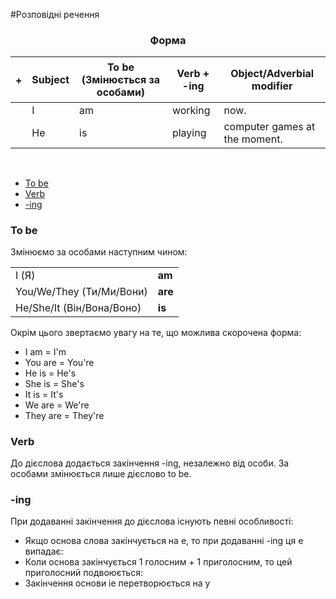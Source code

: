 #Розповідні речення

<center><h3>Форма</h3></center>

| <h4>+</h4> |Subject | To be (Змінюється за особами)| Verb + -ing | Object/Adverbial modifier |
| -- | -- | -- | -- | -- |
| | I | am | working | now. |
| | He | is | playing | computer games at the moment. |

<br>


<ul class="nav nav-tabs">
<li class="active"><a data-toggle="tab" href="#home">To be</a></li>
<li><a data-toggle="tab" href="#menu1">Verb</a></li>
<li><a data-toggle="tab" href="#menu2">-ing</a></li>
</ul>

<div class="tab-content">
  <div id="home" class="tab-pane fade in active">
    <h3>To be</h3>
   Змінюємо за особами наступним чином:
    <table>
    <tr>
        <td>I (Я)</td>
        <td><b>am</b></td>
    <tr>
     <tr>
        <td>You/We/They (Ти/Ми/Вони)</td>
        <td><b>are</b></td>
    <tr>
    <tr>
        <td>He/She/It (Він/Вона/Воно)</td>
        <td><b>is</b></td>
    <tr>
    </table>
       Окрім цього звертаємо увагу на те, що можлива скорочена форма:
<ul>
<li>I am = I'm</li>
<li>You are = You're</li>
<li>He is = He's</li>
<li>She is = She's</li>
<li>It is = It's</li>
<li>We are = We're</li>
<li>They are = They're</li>
</ul>
  </div>
  <div id="menu1" class="tab-pane fade">
    <h3>Verb</h3>
До дієслова додається закінчення <span class="p1">-ing</span>, незалежно від особи. За особами змінюється лише дієслово <span class="p1">to be</span>.
  </div>
    <div id="menu2" class="tab-pane fade">
    <h3>-ing</h3>
При додаванні закінчення до дієслова існують певні особливості:
<ul>
<li>Якщо основа слова закінчується на <span class="p1">е</span>, то при додаванні <span class="p1">-ing</span> ця <span class="p1">е</span> випадає:</li>
<li>Коли основа закінчується 1 голосним + 1 приголосним, то цей приголосний подвоюється:</li>
<li>Закінчення основи <span class="p1">іе</span> перетворюється на <span class="p1">у</span></li>
</ul>
  </div>
</div>
